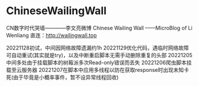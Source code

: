# ChineseWailingWall
CN数字时代哭墙————李文亮微博
Chinese Wailing Wall ——MicroBlog of Li Wenliang
直连：http://wailingwall.top

20221128初试，中间因网络故障遗漏约1h
20221129优化代码，遇临时网络故障可自动重试(其实就是try)，以及中断重启脚本无需手动删除重复的头部
20221205中间多处由于挂载脚本的树莓派多次Read-only错误而丢失
20221206爬虫脚本挂载至云服务器
20221207在脚本中应用多线程以防在获取response时出现未知卡死(由于毕竟是小概率事件，暂不设异常线程回收)
